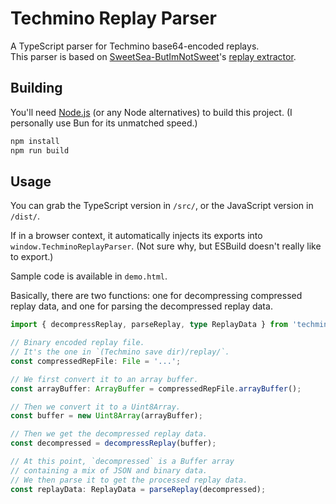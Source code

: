 # Techmino Replay Parser

A TypeScript parser for Techmino base64-encoded replays.  
This parser is based on [SweetSea-ButImNotSweet](https://github.com/SweetSea-ButImNotSweet)'s [replay extractor](https://github.com/26F-Studio/Techmino/discussions/1071).

## Building

You'll need [Node.js](https://nodejs.org/) (or any Node alternatives) to build this project. (I personally use Bun for its unmatched speed.)  

```bash
npm install
npm run build
```

## Usage

You can grab the TypeScript version in `/src/`, or the JavaScript version in `/dist/`.  

If in a browser context, it automatically injects its exports into `window.TechminoReplayParser`. (Not sure why, but ESBuild doesn't really like to export.)  

Sample code is available in `demo.html`.  

Basically, there are two functions: one for decompressing compressed replay data, and one for parsing the decompressed replay data.  

```ts
import { decompressReplay, parseReplay, type ReplayData } from 'techmino-replay-parser';

// Binary encoded replay file.
// It's the one in `(Techmino save dir)/replay/`.
const compressedRepFile: File = '...';

// We first convert it to an array buffer.
const arrayBuffer: ArrayBuffer = compressedRepFile.arrayBuffer();

// Then we convert it to a Uint8Array.
const buffer = new Uint8Array(arrayBuffer);

// Then we get the decompressed replay data.
const decompressed = decompressReplay(buffer);

// At this point, `decompressed` is a Buffer array
// containing a mix of JSON and binary data.
// We then parse it to get the processed replay data.
const replayData: ReplayData = parseReplay(decompressed);
```